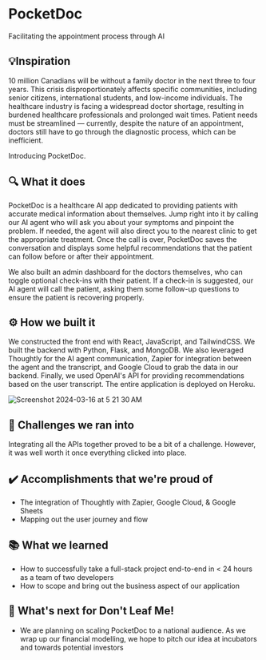 # PocketDoc
Facilitating the appointment process through AI

## 💡Inspiration
10 million Canadians will be without a family doctor in the next three to four years.​ This crisis disproportionately affects specific communities, including senior citizens, international students, and low-income individuals.​ The healthcare industry is facing a widespread doctor shortage, resulting in burdened healthcare professionals and prolonged wait times. Patient needs must be streamlined — currently, despite the nature of an appointment, doctors still have to go through the diagnostic process, which can be inefficient.​ 

Introducing PocketDoc.

## 🔍 What it does
PocketDoc is a healthcare AI app dedicated to providing patients with accurate medical information about themselves. Jump right into it by calling our AI agent who will ask you about your symptoms and pinpoint the problem. If needed, the agent will also direct you to the nearest clinic to get the appropriate treatment. Once the call is over, PocketDoc saves the conversation and displays some helpful recommendations that the patient can follow before or after their appointment. 

We also built an admin dashboard for the doctors themselves, who can toggle optional check-ins with their patient. If a check-in is suggested, our AI agent will call the patient, asking them some follow-up questions to ensure the patient is recovering properly.

## ⚙️ How we built it
We constructed the front end with React, JavaScript, and TailwindCSS. We built the backend with Python, Flask, and MongoDB. We also leveraged Thoughtly for the AI agent communication, Zapier for integration between the agent and the transcript, and Google Cloud to grab the data in our backend. Finally, we used OpenAI's API for providing recommendations based on the user transcript. The entire application is deployed on Heroku.

![Screenshot 2024-03-16 at 5 21 30 AM](https://github.com/Ezzhingy/pocketdoc/assets/86681988/c75244b0-c6b5-41ce-bfd7-7d2013e9e746)

## 🚧 Challenges we ran into
Integrating all the APIs together proved to be a bit of a challenge. However, it was well worth it once everything clicked into place. 

## ✔️ Accomplishments that we're proud of
<ul>
  <li>The integration of Thoughtly with Zapier, Google Cloud, & Google Sheets</li>
  <li>Mapping out the user journey and flow</li>
</ul>

## 📚 What we learned
<ul>
<li>How to successfully take a full-stack project end-to-end in < 24 hours as a team of two developers</li>
<li>How to scope and bring out the business aspect of our application</li>
</ul>

## 🔭 What's next for Don't Leaf Me!
<ul>
<li>We are planning on scaling PocketDoc to a national audience. As we wrap up our financial modelling, we hope to pitch our idea at incubators and towards potential investors</li>
</ul>


